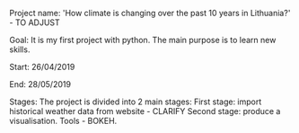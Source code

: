 Project name: 'How climate is changing over the past 10 years in Lithuania?' - TO ADJUST

Goal: It is my first project with python. The main purpose is to learn new skills. 

Start: 26/04/2019

End: 28/05/2019

Stages: The project is divided into 2 main stages:
First stage: import historical weather data from website - CLARIFY
Second stage: produce a visualisation. Tools - BOKEH.

